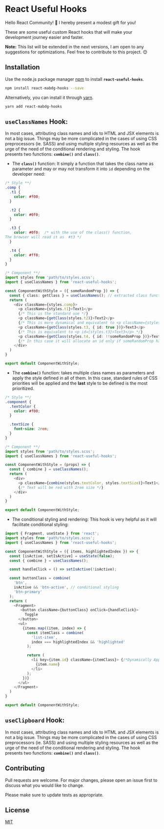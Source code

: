 # React Useful Hooks

Hello React Community! 👋
I hereby present a modest gift for you!

These are some useful custom React hooks that will make your development journey easier and faster.

**Note:** This list will be extended in the next versions, I am open to any suggestions for optimizations. Feel free to contribute to this project. 😊

## Installation

Use the node.js package manager [npm](https://www.npmjs.com/) to install **`react-useful-hooks`**.

```bash
npm install react-mabdg-hooks --save
```

Alternatively, you can install it through [yarn](https://yarnpkg.com/).

```bash
yarn add react-mabdg-hooks
```

## **`useClassNames`** Hook:

In most cases, attributing class names and ids to HTML and JSX elements is not a big issue. Things may be more complicated in the cases of using CSS preprocessors (ie. SASS) and using multiple styling resources as well as the urge of the need of the conditional rendering and styling. The hook presents two functions: **`combine()`** and **`class()`**.

* The **`class()`** function: It simply a function that takes the class name as parameter and may or may not transform it into `id` depending on the developer need:


```scss
/* Style **/
.comp {
  .t1 {
    color: #f00;
  }

  .t2 {
    color: #0f0;
  }

  .t3 { 
    color: #0f0;  /* with the use of the class() function, 
The browser will read it as  #t3 */
  }

  .t4 {
    color: #ff0;
  }
}
```
```typescript
/* Component **/
import styles from 'path/to/styles.scss';
import { useClassNames } from 'react-useful-hooks';

const ComponentWithStyle = ({ someRandomProp }) => {
  const { class: getClass } = useClassNames(); // extracted class function as getClass() 
  return (
    <div className={styles.comp}>
      <p className={styles.t1}>Text1</p> 
      {/* This is the standard use */}
      <p className={getClass(styles.t2)}>Text2</p> 
      {/* This is more dynamical and equivalent to <p className={styles.t2}>Text2</p> */}
      <p className={getClass(styles.t3, { id: true })}>Text3</p> 
      {/* This is equivalent to <p id={styles.t3}>Text3</p> */}
      <p className={getClass(styles.t4, { id: !!someRandomProp })}>Text4</p> 
      {/* In this case it will allocate an id only if someRandomProp has truthy value */}
    </div>
  )
}

export default ComponentWithStyle;
```

* The **`combine()`** function: takes multiple class names as parameters and apply the style defined in all of them. In this case, standard rules of CSS priorities will be applied and the **last** style to be defined is the most prioritized.

```scss
/* Style **/
.component {
  .textColor {
    color: #f00;
  }

  .textSize {
    font-size: 2rem;
  }
}
```

```typescript
/* Component **/
import styles from 'path/to/styles.scss';
import { useClassNames } from 'react-useful-hooks';

const ComponentWithStyle = (props) => {
  const { combine } = useClassNames(); 
  return (
    <div>
      <p className={combine(styles.textColor, styles.textSize)}>Text1</p> 
      {/* Text will be red with 2rem size */} 
    </div>
  )
}

export default ComponentWithStyle;
```

* The conditional styling and rendering: This hook is very helpful as it will facilitate conditional styling:

```typescript
import { Fragment, useState } from 'react';
import styles from 'path/to/styles.scss';
import { useClassNames } from 'react-useful-hooks';

const ComponentWithStyle = ({ items, highlightedIndex }) => {
  const [isActive, setIsActive] = useState(false);
  const { combine } = useClassNames();

  const handleClick = () => setIsActive(!isActive);

  const buttonClass = combine(
    'btn',
    isActive && 'btn-active', // conditional styling
    'btn-primary'
  );
  return (
    <Fragment>
       <button className={buttonClass} onClick={handleClick}>
         Toggle
      </button> 
      <ul>
        {items.map((item, index) => {
          const itemClass = combine(
            'list-item',
            index === highlightedIndex && 'highlighted'
          );

          return (
            <li key={item.id} className={itemClass}> {/*Dynamically Applying Styles in a List Component*/}
              {item.name}
            </li>
          );
        })}
      </ul>
    </Fragment>
  )
}

export default ComponentWithStyle;
```

## **`useClipboard`** Hook:

In most cases, attributing class names and ids to HTML and JSX elements is not a big issue. Things may be more complicated in the cases of using CSS preprocessors (ie. SASS) and using multiple styling resources as well as the urge of the need of the conditional rendering and styling. The hook presents two functions: **`combine()`** and **`class()`**.

## Contributing

Pull requests are welcome. For major changes, please open an issue first
to discuss what you would like to change.

Please make sure to update tests as appropriate.

## License

[MIT](https://choosealicense.com/licenses/mit/)
